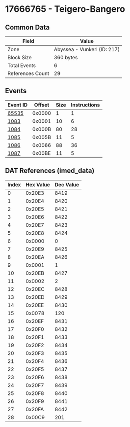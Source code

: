 # 17666765 - Teigero-Bangero

## Common Data

| Field            | Value                       |
|------------------|-----------------------------|
| Zone             | Abyssea - Vunkerl (ID: 217) |
| Block Size       | 360 bytes                   |
| Total Events     | 6                           |
| References Count | 29                          |

## Events

| Event ID            | Offset   |   Size |   Instructions |
|---------------------|----------|--------|----------------|
| [65535](./65535.md) | 0x0000   |      1 |              1 |
| [1083](./1083.md)   | 0x0001   |     10 |              6 |
| [1084](./1084.md)   | 0x000B   |     80 |             28 |
| [1085](./1085.md)   | 0x005B   |     11 |              5 |
| [1086](./1086.md)   | 0x0066   |     88 |             36 |
| [1087](./1087.md)   | 0x00BE   |     11 |              5 |

## DAT References (imed_data)

|   Index | Hex Value   |   Dec Value |
|---------|-------------|-------------|
|       0 | 0x20E3      |        8419 |
|       1 | 0x20E4      |        8420 |
|       2 | 0x20E5      |        8421 |
|       3 | 0x20E6      |        8422 |
|       4 | 0x20E7      |        8423 |
|       5 | 0x20E8      |        8424 |
|       6 | 0x0000      |           0 |
|       7 | 0x20E9      |        8425 |
|       8 | 0x20EA      |        8426 |
|       9 | 0x0001      |           1 |
|      10 | 0x20EB      |        8427 |
|      11 | 0x0002      |           2 |
|      12 | 0x20EC      |        8428 |
|      13 | 0x20ED      |        8429 |
|      14 | 0x20EE      |        8430 |
|      15 | 0x0078      |         120 |
|      16 | 0x20EF      |        8431 |
|      17 | 0x20F0      |        8432 |
|      18 | 0x20F1      |        8433 |
|      19 | 0x20F2      |        8434 |
|      20 | 0x20F3      |        8435 |
|      21 | 0x20F4      |        8436 |
|      22 | 0x20F5      |        8437 |
|      23 | 0x20F6      |        8438 |
|      24 | 0x20F7      |        8439 |
|      25 | 0x20F8      |        8440 |
|      26 | 0x20F9      |        8441 |
|      27 | 0x20FA      |        8442 |
|      28 | 0x00C9      |         201 |

